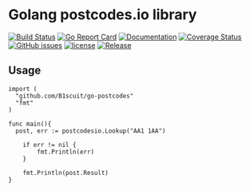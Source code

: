 # Golang postcodes.io library

[![Build Status](https://travis-ci.org/B1scuit/go-postcodes.svg?branch=master)](https://travis-ci.org/B1scuit/go-postcodes)
[![Go Report Card](https://goreportcard.com/badge/github.com/B1scuit/go-postcodes)](https://goreportcard.com/report/github.com/B1scuit/go-postcodes)
[![Documentation](https://godoc.org/github.com/B1scuit/go-postcodes?status.svg)](http://godoc.org/github.com/B1scuit/go-postcodes)
[![Coverage Status](https://coveralls.io/repos/github/B1scuit/go-postcodes/badge.svg?branch=master)](https://coveralls.io/github/B1scuit/go-postcodes?branch=master)
[![GitHub issues](https://img.shields.io/github/issues/B1scuit/go-postcodes.svg)](https://github.com/B1scuit/go-postcodes/issues)
[![license](https://img.shields.io/github/license/B1scuit/go-postcodes.svg?maxAge=2592000)](https://github.com/B1scuit/go-postcodes/LICENSE)
[![Release](https://img.shields.io/github/release/B1scuit/go-postcodes.svg?label=Release)](https://github.com/B1scuit/go-postcodes/releases)


## Usage

```
import (
  "github.com/B1scuit/go-postcodes"
  "fmt"
)

func main(){
  post, err := postcodesio.Lookup("AA1 1AA")

	if err != nil {
		fmt.Println(err)
	}

	fmt.Println(post.Result)
}
```

